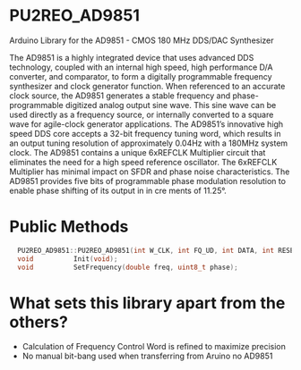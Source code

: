 # PU2REO_AD9851
Arduino Library for the AD9851 - CMOS 180 MHz DDS/DAC Synthesizer

The AD9851 is a highly integrated device that uses advanced DDS technology, coupled with an internal high speed, high performance D/A converter, and comparator, to form a digitally programmable frequency synthesizer and clock generator function. When referenced to an accurate clock source, the AD9851 generates a stable frequency and phase-programmable digitized analog output sine wave. This sine wave can be used directly as a frequency source, or internally converted to a square wave for agile-clock generator applications. The AD9851’s innovative high speed DDS core accepts a 32-bit frequency tuning word, which results in an output tuning resolution of approximately 0.04Hz with a 180MHz system clock. The AD9851 contains a unique 6xREFCLK Multiplier circuit that eliminates the need for a high speed reference oscillator. The 6xREFCLK Multiplier has minimal impact on SFDR and phase noise characteristics. The AD9851 provides five bits of programmable phase modulation resolution to enable phase shifting of its output in in cre ments of 11.25°.

# Public Methods
```cpp
  PU2REO_AD9851::PU2REO_AD9851(int W_CLK, int FQ_UD, int DATA, int RESET);
  void      	Init(void);
  void 			SetFrequency(double freq, uint8_t phase);
```

# What sets this library apart from the others?
* Calculation of Frequency Control Word is refined to maximize precision
* No manual bit-bang used when transferring from Aruino no AD9851

